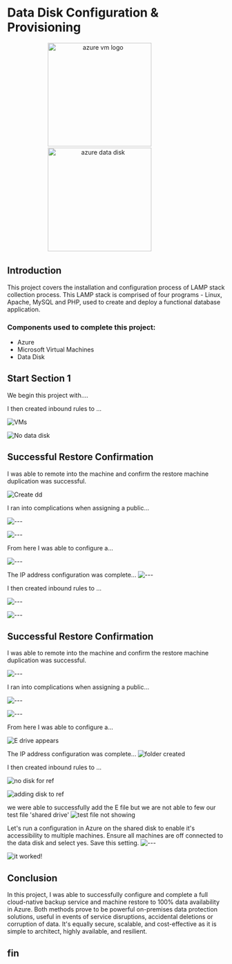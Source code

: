 # Data Disk Configuration & Provisioning

<div align="center">
  <img src="https://regroove.ca/stellark/wp-content/uploads/sites/3/2021/02/icon_1.0.1358.2031.png" height="240" alt="azure vm logo"  />
  <img width="72" />
  <img src="https://imgur.com/GiupieX.png" height="240" alt="azure data disk"  />
  <img width="72" />
</div>

## Introduction

This project covers the installation and configuration process of LAMP stack collection process. This LAMP stack is comprised of four programs - Linux, Apache, MySQL and PHP, used to create and deploy a functional database application. 

### Components used to complete this project:

- Azure
- Microsoft Virtual Machines
- Data Disk 

## Start Section 1

We begin this project with.... 

I then created inbound rules to ...

![VMs](https://imgur.com/1UN3JPM.jpg) 

![No data disk](https://imgur.com/ag3mxOq.jpg) 

## Successful Restore Confirmation
I was able to remote into the machine and confirm the restore machine duplication was successful.

![Create dd](https://imgur.com/TX2lJ8M.jpg) 

I ran into complications when assigning a public...

![---](https://imgur.com/IzOSf24.jpg) 

![---](https://imgur.com/b4seliH.jpg) 

From here I was able to configure a...

![---](https://imgur.com/8zJ3rAU.jpg) 

The IP address configuration was complete...
![---](https://imgur.com/KpBiw51.jpg) 

I then created inbound rules to ...

![---](https://imgur.com/FP4Sb23.jpg) 

![---](https://imgur.com/nIxywwK.jpg)  

## Successful Restore Confirmation
I was able to remote into the machine and confirm the restore machine duplication was successful.

![---](https://imgur.com/NHr7iPU.jpg)  

I ran into complications when assigning a public...

![---](https://imgur.com/N4WEGyQ.jpg) 

![---](https://imgur.com/r8buBth.jpg) 

From here I was able to configure a...

![E drive appears](https://imgur.com/ECwqHPc.jpg) 

The IP address configuration was complete...
![folder created](https://imgur.com/eBdKQGs.jpg) 

I then created inbound rules to ...

![no disk for ref](https://imgur.com/EXk3amS.jpg) 

![adding disk to ref](https://imgur.com/mcgPae6.jpg) 

we were able to successfully add the E file but we are not able to few our test file 'shared drive' 
![test file not showing](https://imgur.com/zCbwlTF.jpg) 

Let's run a configuration in Azure on the shared disk to enable it's accessibility to multiple machines. Ensure all machines are off connected to the data disk and select yes. Save this setting. 
![---](https://imgur.com/0shl20T.jpg) 

![it worked!](https://imgur.com/zKYEY4w.jpg) 

## Conclusion
In this project, I was able to successfully configure and complete a full cloud-native backup service and machine restore to 100% data availability in Azure. Both methods prove to be powerful on-premises data protection solutions, useful in events of service disruptions, accidental deletions or corruption of data. It's equally secure, scalable, and cost-effective as it is simple to architect, highly available, and resilient.

## fin
